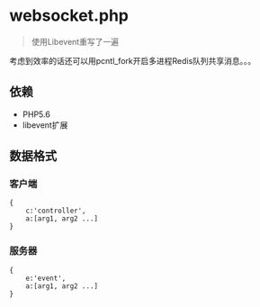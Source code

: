 # websocket.php

> 使用Libevent重写了一遍

考虑到效率的话还可以用pcntl_fork开启多进程Redis队列共享消息。。。

## 依赖

* PHP5.6
* libevent扩展

## 数据格式

### 客户端

```
{
    c:'controller',
    a:[arg1, arg2 ...]
}
```

### 服务器

```
{
    e:'event',
    a:[arg1, arg2 ...]
}
```
